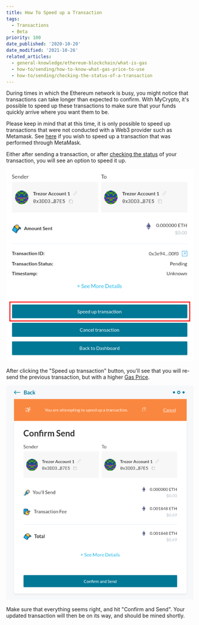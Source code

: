 ```yaml
---
title: How To Speed up a Transaction
tags:
  - Transactions
  - Beta
priority: 100
date_published: '2020-10-20'
date_modified: '2021-10-26'
related_articles:
  - general-knowledge/ethereum-blockchain/what-is-gas
  - how-to/sending/how-to-know-what-gas-price-to-use
  - how-to/sending/checking-the-status-of-a-transaction
---
```


During times in which the Ethereum network is busy, you might notice that transactions can take longer than expected to confirm. With MyCrypto, it's possible to speed up these transactions to make sure that your funds quickly arrive where you want them to be.

Please keep in mind that at this time, it is only possible to speed up transactions that were not conducted with a Web3 provider such as Metamask. See [here](https://metamask.zendesk.com/hc/en-us/articles/360015489251-How-to-Speed-Up-or-Cancel-a-Pending-Transaction) if you wish to speed up a transaction that was performed through MetaMask.

Either after sending a transaction, or after [checking the status](/how-to/sending/checking-the-status-of-a-transaction) of your transaction, you will see an option to speed it up.

![Pending transaction overview](../../assets/how-to/sending/how-to-speed-up-a-transaction/pending-overview.png)

After clicking the "Speed up transaction" button, you'll see that you will re-send the previous transaction, but with a higher [Gas Price](/how-to/sending/how-to-know-what-gas-price-to-use).

![Confirm updated transaction](../../assets/how-to/sending/how-to-speed-up-a-transaction/confirm-updated-transaction.png)

Make sure that everything seems right, and hit "Confirm and Send". Your updated transaction will then be on its way, and should be mined shortly.
